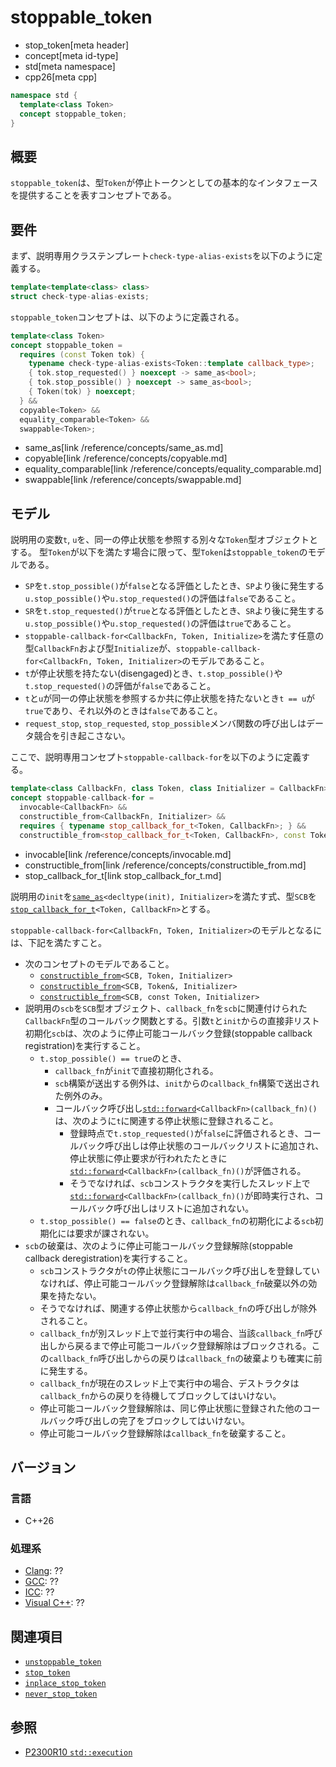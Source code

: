 # stoppable_token
* stop_token[meta header]
* concept[meta id-type]
* std[meta namespace]
* cpp26[meta cpp]

```cpp
namespace std {
  template<class Token>
  concept stoppable_token;
}
```

## 概要
`stoppable_token`は、型`Token`が停止トークンとしての基本的なインタフェースを提供することを表すコンセプトである。


## 要件
まず、説明専用クラステンプレート`check-type-alias-exists`を以下のように定義する。

```cpp
template<template<class> class>
struct check-type-alias-exists;
```

`stoppable_token`コンセプトは、以下のように定義される。

```cpp
template<class Token>
concept stoppable_token =
  requires (const Token tok) {
    typename check-type-alias-exists<Token::template callback_type>;
    { tok.stop_requested() } noexcept -> same_as<bool>;
    { tok.stop_possible() } noexcept -> same_as<bool>;
    { Token(tok) } noexcept;
  } &&
  copyable<Token> &&
  equality_comparable<Token> &&
  swappable<Token>;
```
* same_as[link /reference/concepts/same_as.md]
* copyable[link /reference/concepts/copyable.md]
* equality_comparable[link /reference/concepts/equality_comparable.md]
* swappable[link /reference/concepts/swappable.md]


## モデル

説明用の変数`t`, `u`を、同一の停止状態を参照する別々な`Token`型オブジェクトとする。
型`Token`が以下を満たす場合に限って、型`Token`は`stoppable_token`のモデルである。

- `SP`を`t.stop_possible()`が`false`となる評価としたとき、`SP`より後に発生する`u.stop_possible()`や`u.stop_requested()`の評価は`false`であること。
- `SR`を`t.stop_requested()`が`true`となる評価としたとき、`SR`より後に発生する`u.stop_possible()`や`u.stop_requested()`の評価は`true`であること。
- `stoppable-callback-for<CallbackFn, Token, Initialize>`を満たす任意の型`CallbackFn`および型`Initialize`が、`stoppable-callback-for<CallbackFn, Token, Initializer>`のモデルであること。
- `t`が停止状態を持たない(disengaged)とき、`t.stop_possible()`や`t.stop_requested()`の評価が`false`であること。
- `t`と`u`が同一の停止状態を参照するか共に停止状態を持たないとき`t == u`が`true`であり、それ以外のときは`false`であること。
- `request_stop`, `stop_requested`, `stop_possible`メンバ関数の呼び出しはデータ競合を引き起こさない。


ここで、説明専用コンセプト`stoppable-callback-for`を以下のように定義する。

```cpp
template<class CallbackFn, class Token, class Initializer = CallbackFn>
concept stoppable-callback-for =
  invocable<CallbackFn> &&
  constructible_from<CallbackFn, Initializer> &&
  requires { typename stop_callback_for_t<Token, CallbackFn>; } &&
  constructible_from<stop_callback_for_t<Token, CallbackFn>, const Token&, Initializer>;
```
* invocable[link /reference/concepts/invocable.md]
* constructible_from[link /reference/concepts/constructible_from.md]
* stop_callback_for_t[link stop_callback_for_t.md]

説明用の`init`を[`same_as`](/reference/concepts/same_as.md)`<decltype(init), Initializer>`を満たす式、型`SCB`を[`stop_callback_for_t`](stop_callback_for_t.md)`<Token, CallbackFn>`とする。

`stoppable-callback-for<CallbackFn, Token, Initializer>`のモデルとなるには、下記を満たすこと。

- 次のコンセプトのモデルであること。
    - [`constructible_from`](/reference/concepts/constructible_from.md)`<SCB, Token, Initializer>`
    - [`constructible_from`](/reference/concepts/constructible_from.md)`<SCB, Token&, Initializer>`
    - [`constructible_from`](/reference/concepts/constructible_from.md)`<SCB, const Token, Initializer>`
- 説明用の`scb`を`SCB`型オブジェクト、`callback_fn`を`scb`に関連付けられた`CallbackFn`型のコールバック関数とする。引数`t`と`init`からの直接非リスト初期化`scb`は、次のように停止可能コールバック登録(stoppable callback registration)を実行すること。
    - `t.stop_possible() == true`のとき、
        - `callback_fn`が`init`で直接初期化される。
        - `scb`構築が送出する例外は、`init`からの`callback_fn`構築で送出された例外のみ。
        - コールバック呼び出し[`std::forward`](/reference/utility/forward.md)`<CallbackFn>(callback_fn)()`は、次のように`t`に関連する停止状態に登録されること。
            - 登録時点で`t.stop_requested()`が`false`に評価されるとき、コールバック呼び出しは停止状態のコールバックリストに追加され、停止状態に停止要求が行われたたときに[`std::forward`](/reference/utility/forward.md)`<CallbackFn>(callback_fn)()`が評価される。
            - そうでなければ、`scb`コンストラクタを実行したスレッド上で[`std::forward`](/reference/utility/forward.md)`<CallbackFn>(callback_fn)()`が即時実行され、コールバック呼び出しはリストに追加されない。
    - `t.stop_possible() == false`のとき、`callback_fn`の初期化による`scb`初期化には要求が課されない。
- `scb`の破棄は、次のように停止可能コールバック登録解除(stoppable callback deregistration)を実行すること。
    - `scb`コンストラクタが`t`の停止状態にコールバック呼び出しを登録していなければ、停止可能コールバック登録解除は`callback_fn`破棄以外の効果を持たない。
    - そうでなければ、関連する停止状態から`callback_fn`の呼び出しが除外されること。
    - `callback_fn`が別スレッド上で並行実行中の場合、当該`callback_fn`呼び出しから戻るまで停止可能コールバック登録解除はブロックされる。この`callback_fn`呼び出しからの戻りは`callback_fn`の破棄よりも確実に前に発生する。
    - `callback_fn`が現在のスレッド上で実行中の場合、デストラクタは`callback_fn`からの戻りを待機してブロックしてはいけない。
    - 停止可能コールバック登録解除は、同じ停止状態に登録された他のコールバック呼び出しの完了をブロックしてはいけない。
    - 停止可能コールバック登録解除は`callback_fn`を破棄すること。


## バージョン
### 言語
- C++26

### 処理系
- [Clang](/implementation.md#clang): ??
- [GCC](/implementation.md#gcc): ??
- [ICC](/implementation.md#icc): ??
- [Visual C++](/implementation.md#visual_cpp): ??


## 関連項目
- [`unstoppable_token`](unstoppable_token.md)
- [`stop_token`](stop_token.md)
- [`inplace_stop_token`](inplace_stop_token.md.nolink)
- [`never_stop_token`](never_stop_token.md)


## 参照
- [P2300R10 `std::execution`](https://www.open-std.org/jtc1/sc22/wg21/docs/papers/2024/p2300r10.html)
